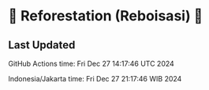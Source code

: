 
# 🌳 Reforestation (Reboisasi) 🌲

## Last Updated

GitHub Actions time: Fri Dec 27 14:17:46 UTC 2024

Indonesia/Jakarta time: Fri Dec 27 21:17:46 WIB 2024
